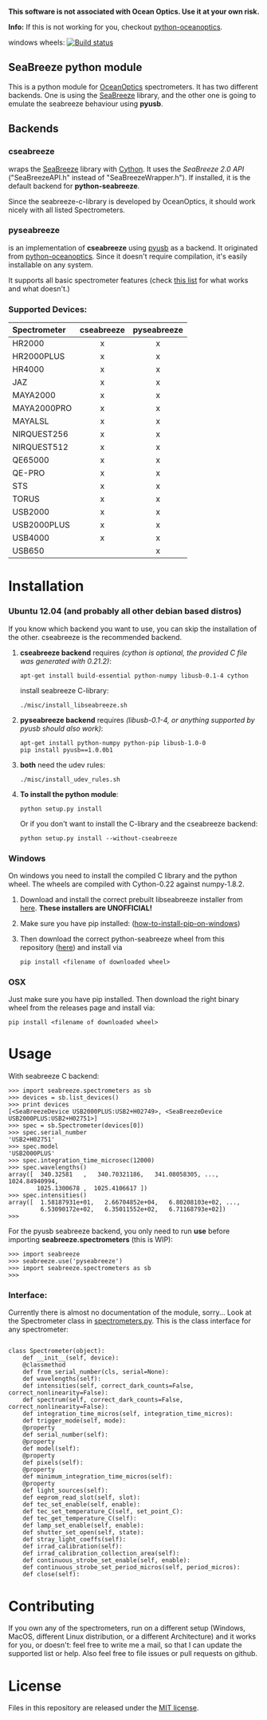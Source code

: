 **This software is not associated with Ocean Optics. Use it at your own risk.**

**Info:** If this is not working for you, checkout [python-oceanoptics](https://github.com/ap--/python-oceanoptics).

windows wheels: [![Build status](https://ci.appveyor.com/api/projects/status/xxoqwq9nnl1if9rr?svg=true)](https://ci.appveyor.com/project/ap--/python-seabreeze)

## SeaBreeze python module ##

This is a python module for [OceanOptics](http://www.oceanoptics.com/) spectrometers. It has two different backends. One is using the [SeaBreeze](http://oceanoptics.com/product/seabreeze/) library, and the other one is going to emulate the seabreeze behaviour using **pyusb**.

## Backends ##

### cseabreeze ###

wraps the [SeaBreeze](http://oceanoptics.com/product/seabreeze/) library with [Cython](http://cython.org). It uses the _SeaBreeze 2.0 API_ ("SeaBreezeAPI.h" instead of "SeaBreezeWrapper.h"). If installed, it is the default backend for **python-seabreeze**.

Since the seabreeze-c-library is developed by OceanOptics, it should work nicely with all listed Spectrometers.

### pyseabreeze ###

is an implementation of **cseabreeze** using [pyusb](https://github.com/walac/pyusb) as a backend. It originated from [python-oceanoptics](https://github.com/ap--/python-oceanoptics). Since it doesn't require compilation, it's easily installable on any system.

It supports all basic spectrometer features (check [this list](seabreeze/pyseabreeze/TODO.md) for what works and what doesn't.)

### Supported Devices: ###

| Spectrometer | cseabreeze | pyseabreeze |
|:-------------|:----------:|:-----------:|
| HR2000       |     x      |      x      |
| HR2000PLUS   |     x      |      x      |
| HR4000       |     x      |      x      |
| JAZ          |     x      |      x      |
| MAYA2000     |     x      |      x      |
| MAYA2000PRO  |     x      |      x      |
| MAYALSL      |     x      |      x      |
| NIRQUEST256  |     x      |      x      |
| NIRQUEST512  |     x      |      x      |
| QE65000      |     x      |      x      |
| QE-PRO       |     x      |      x      |
| STS          |     x      |      x      |
| TORUS        |     x      |      x      |
| USB2000      |     x      |      x      |
| USB2000PLUS  |     x      |      x      |
| USB4000      |     x      |      x      |
| USB650       |            |      x      |

# Installation #

### Ubuntu 12.04 (and probably all other debian based distros) ###

If you know which backend you want to use, you can skip the installation of the other. cseabreeze is the recommended backend.

1. **cseabreeze backend** requires _(cython is optional, the provided C file was generated with 0.21.2)_:
   ```
   apt-get install build-essential python-numpy libusb-0.1-4 cython
   ```
   
   install seabreeze C-library:
   ```
   ./misc/install_libseabreeze.sh
   ```

2. **pyseabreeze backend** requires _(libusb-0.1-4, or anything supported by pyusb should also work)_:
   ```
   apt-get install python-numpy python-pip libusb-1.0-0
   pip install pyusb==1.0.0b1
   ```


3. **both** need the udev rules:
   ```
   ./misc/install_udev_rules.sh
   ```

4. **To install the python module**:
   ```
   python setup.py install
   ```

   Or if you don't want to install the C-library and the cseabreeze backend:
   ```
   python setup.py install --without-cseabreeze
   ```


### Windows ###

On windows you need to install the compiled C library and the python wheel. The wheels are compiled with Cython-0.22 against numpy-1.8.2.

1. Download and install the correct prebuilt libseabreeze installer from [here](https://github.com/ap--/libseabreeze/releases). **These installers are UNOFFICIAL!**

2. Make sure you have pip installed: ([how-to-install-pip-on-windows](http://stackoverflow.com/questions/4750806/how-to-install-pip-on-windows))

3. Then download the correct python-seabreeze wheel from this repository ([here](https://github.com/ap--/python-seabreeze/releases)) and install via
   ```
   pip install <filename of downloaded wheel>
   ```

### OSX ###

Just make sure you have pip installed. Then download the right binary wheel from the releases page and install via:

```
pip install <filename of downloaded wheel>
```


# Usage #

With seabreeze C backend:

```{python}
>>> import seabreeze.spectrometers as sb
>>> devices = sb.list_devices()
>>> print devices
[<SeaBreezeDevice USB2000PLUS:USB2+H02749>, <SeaBreezeDevice USB2000PLUS:USB2+H02751>]
>>> spec = sb.Spectrometer(devices[0])
>>> spec.serial_number
'USB2+H02751'
>>> spec.model
'USB2000PLUS'
>>> spec.integration_time_microsec(12000)
>>> spec.wavelengths()
array([  340.32581   ,   340.70321186,   341.08058305, ...,  1024.84940994,
        1025.1300678 ,  1025.4106617 ])
>>> spec.intensities()
array([  1.58187931e+01,   2.66704852e+04,   6.80208103e+02, ...,
         6.53090172e+02,   6.35011552e+02,   6.71168793e+02])
>>>
```

For the pyusb seabreeze backend, you only need to run **use** before importing **seabreeze.spectrometers** (this is WIP):

```{python}
>>> import seabreeze
>>> seabreeze.use('pyseabreeze')
>>> import seabreeze.spectrometers as sb
>>>
```

### Interface: ###

Currently there is almost no documentation of the module, sorry... Look at the Spectrometer class in [spectrometers.py](seabreeze/spectrometers.py). This is the class interface for any spectrometer:
```{python}

class Spectrometer(object):
    def __init__(self, device):
    @classmethod
    def from_serial_number(cls, serial=None):
    def wavelengths(self):
    def intensities(self, correct_dark_counts=False, correct_nonlinearity=False):
    def spectrum(self, correct_dark_counts=False, correct_nonlinearity=False):
    def integration_time_micros(self, integration_time_micros):
    def trigger_mode(self, mode):
    @property
    def serial_number(self):
    @property
    def model(self):
    @property
    def pixels(self):
    @property
    def minimum_integration_time_micros(self):
    @property
    def light_sources(self):
    def eeprom_read_slot(self, slot):
    def tec_set_enable(self, enable):
    def tec_set_temperature_C(self, set_point_C):
    def tec_get_temperature_C(self):
    def lamp_set_enable(self, enable):
    def shutter_set_open(self, state):
    def stray_light_coeffs(self):
    def irrad_calibration(self):
    def irrad_calibration_collection_area(self):
    def continuous_strobe_set_enable(self, enable):
    def continuous_strobe_set_period_micros(self, period_micros):
    def close(self):
```

# Contributing #

If you own any of the spectrometers, run on a different setup (Windows, MacOS, different Linux distribution, or a different Architecture) and it works for you, or doesn't: feel free to write me a mail, so that I can update the supported list or help. Also feel free to file issues or pull requests on github.

# License #

Files in this repository are released under the [MIT license](LICENSE.md).
